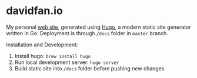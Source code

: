 # davidfan.io
My personal [web site](http://www.davidfan.io), generated using [Hugo](https://gohugo.io/), a modern static site generator written in Go.
Deployment is through ``/docs`` folder in ``master`` branch.

Installation and Development:
1. Install hugo: ``brew install hugo``
2. Run local development server: ``hugo server``
3. Build static site into ``/docs`` folder before pushing new changes
